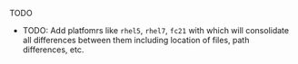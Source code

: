 TODO

* TODO: Add platfomrs like `rhel5`, `rhel7`, `fc21` with which will
        consolidate all differences between them including location
        of files, path differences, etc.

